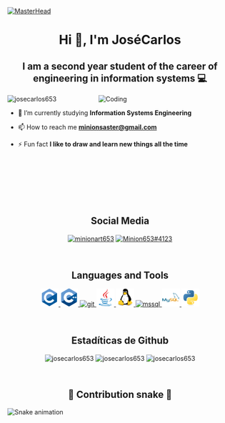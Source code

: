 [![MasterHead](https://camo.githubusercontent.com/d1cef9c7b77734d32938de79006e6614c2ae662322dbabe5c17514e963193115/687474703a2f2f692e696d6775722e636f6d2f705154306c2e676966)]()
<h1 align="center">Hi 👋, I'm JoséCarlos</h1>
<h2 align="center">I am a second year student of the career of engineering in information systems 💻</h2>
<img align="right" alt="Coding" width="300" src="https://media.tenor.com/dHk-LfzHrtwAAAAi/linux-computer.gif">

<p align="left"> <img src="https://komarev.com/ghpvc/?username=josecarlos653&label=Profile%20views&color=green&style=for-the-badge" alt="josecarlos653" /> </p>

- 🌱 I’m currently studying **Information Systems Engineering**

- 📫 How to reach me **minionsaster@gmail.com**

- ⚡ Fun fact **I like to draw and learn new things all the time**

<br/>  
<br/>  
<br/>  
<br/> 
<br/> 
<br/>

<h2 align="center">Social Media</h2>
<p align="center">
<a href="https://instagram.com/minionart653" target="blank"><img align="center" src="https://raw.githubusercontent.com/rahuldkjain/github-profile-readme-generator/master/src/images/icons/Social/instagram.svg" alt="minionart653" height="30" width="40" /></a>
<a href="https://discord.gg/Minion653#4123" target="blank"><img align="center" src="https://raw.githubusercontent.com/rahuldkjain/github-profile-readme-generator/master/src/images/icons/Social/discord.svg" alt="Minion653#4123" height="30" width="40" /></a>
</p>

<br/> 

<h2 align="center">Languages and Tools</h2>
<p align="center"> <a href="https://www.cprogramming.com/" target="_blank" rel="noreferrer"> <img src="https://raw.githubusercontent.com/devicons/devicon/master/icons/c/c-original.svg" alt="c" width="40" height="40"/> </a> <a href="https://www.w3schools.com/cpp/" target="_blank" rel="noreferrer"> <img src="https://raw.githubusercontent.com/devicons/devicon/master/icons/cplusplus/cplusplus-original.svg" alt="cplusplus" width="40" height="40"/> </a> <a href="https://git-scm.com/" target="_blank" rel="noreferrer"> <img src="https://www.vectorlogo.zone/logos/git-scm/git-scm-icon.svg" alt="git" width="40" height="40"/> </a> <a href="https://www.java.com" target="_blank" rel="noreferrer"> <img src="https://raw.githubusercontent.com/devicons/devicon/master/icons/java/java-original.svg" alt="java" width="40" height="40"/> </a> <a href="https://www.linux.org/" target="_blank" rel="noreferrer"> <img src="https://raw.githubusercontent.com/devicons/devicon/master/icons/linux/linux-original.svg" alt="linux" width="40" height="40"/> </a> <a href="https://www.microsoft.com/en-us/sql-server" target="_blank" rel="noreferrer"> <img src="https://www.svgrepo.com/show/303229/microsoft-sql-server-logo.svg" alt="mssql" width="40" height="40"/> </a> <a href="https://www.mysql.com/" target="_blank" rel="noreferrer"> <img src="https://raw.githubusercontent.com/devicons/devicon/master/icons/mysql/mysql-original-wordmark.svg" alt="mysql" width="40" height="40"/> </a> <a href="https://www.python.org" target="_blank" rel="noreferrer"> <img src="https://raw.githubusercontent.com/devicons/devicon/master/icons/python/python-original.svg" alt="python" width="40" height="40"/> </a> </p>

<br/> 

<h2 align="center">Estadíticas de Github</h2>
<p align="center"> 
<img align="center" src="https://github-readme-stats.vercel.app/api/top-langs?username=josecarlos653&show_icons=true&theme=merko" alt="josecarlos653" style="width: 50%"/>
<img align="center" src="https://github-readme-stats.vercel.app/api?username=josecarlos653&show_icons=true&theme=merko" alt="josecarlos653" style="width: 50%"/> 
<img align="center" src="https://github-readme-streak-stats.herokuapp.com/?user=josecarlos653&theme=merko" alt="josecarlos653" style="width: 50%"/>
</p>  

<br/> 

## <div align="center"> 🐍 Contribution snake 🐍</div>
![Snake animation](https://github.com/josecarlos653/josecarlos653/blob/output/github-contribution-grid-snake.svg)
